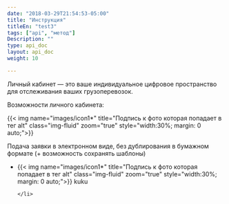 ```yaml
---
date: "2018-03-29T21:54:53-05:00"
title: "Инструкция"
titleEn: "test3"
tags: ["api", "метод"]
Description: ""
type: api_doc
layout: api_doc
weight: 10

---
```



Личный кабинет — это ваше индивидуальное цифровое пространство для отслеживания ваших грузоперевозок.

Возможности личного кабинета:

{{< img name="images/icon1*" title="Подпись к фото которая попадает в тег alt" class="img-fluid" zoom="true" style="width:30%; margin: 0 auto;">}}

Подача заявки в электронном виде, без дублирования 
в бумажном формате (+ возможность сохранять шаблоны)

<ul>
	<li>
		<span>
{{< img name="images/icon1*" title="Подпись к фото которая попадает в тег alt" class="img-fluid" zoom="true" style="width:30%; margin: 0 auto;">}}
		</span>
		<span>
			kuku
		</span>

	</li>
</ul>
